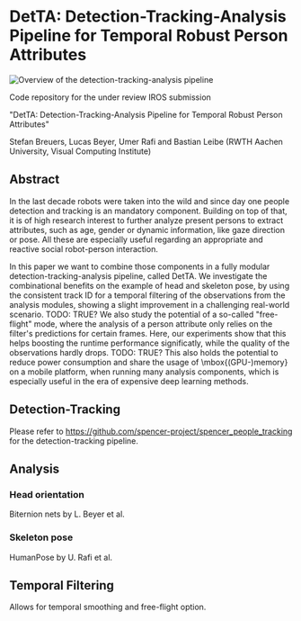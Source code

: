 # DetTA: Detection-Tracking-Analysis Pipeline for Temporal Robust Person Attributes

![Overview of the detection-tracking-analysis pipeline](images/pipeline2.png?raw=true "Overview of the detection-tracking-analysis pipeline")

Code repository for the under review IROS submission

"DetTA: Detection-Tracking-Analysis Pipeline for Temporal Robust Person Attributes"

Stefan Breuers, Lucas Beyer, Umer Rafi and Bastian Leibe
(RWTH Aachen University, Visual Computing Institute)

## Abstract
In the last decade robots were taken into the wild and since day one people detection and tracking is an mandatory component.
Building on top of that, it is of high research interest to further analyze present persons to extract attributes, such as age, gender or dynamic information, like gaze direction or pose.
All these are especially useful regarding an appropriate and reactive social robot-person interaction.

In this paper we want to combine those components in a fully modular detection-tracking-analysis pipeline, called DetTA.
We investigate the combinational benefits on the example of head and skeleton pose, by using the consistent track ID for a temporal filtering of the observations from the analysis modules, showing a slight improvement in a challenging real-world scenario. TODO: TRUE?
We also study the potential of a so-called "free-flight" mode, where the analysis of a person attribute only relies on the filter's predictions for certain frames.
Here, our experiments show that this helps boosting the runtime performance significatly, while the quality of the observations hardly drops. TODO: TRUE?
This also holds the potential to reduce power consumption and share the usage of \mbox{(GPU-)memory} on a mobile platform, when running many analysis components, which is especially useful in the era of expensive deep learning methods.


## Detection-Tracking
Please refer to https://github.com/spencer-project/spencer_people_tracking for the detection-tracking pipeline.

## Analysis
### Head orientation
Biternion nets by L. Beyer et al.

### Skeleton pose
HumanPose by U. Rafi et al.

## Temporal Filtering
Allows for temporal smoothing and free-flight option.
